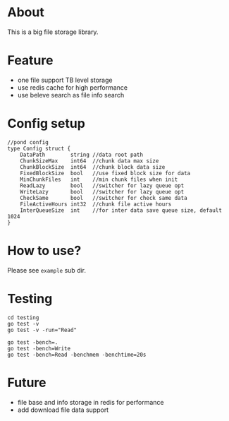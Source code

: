 # About
This is a big file storage library.

# Feature
- one file support TB level storage
- use redis cache for high performance
- use beleve search as file info search

# Config setup
```
//pond config
type Config struct {
    DataPath        string //data root path
	ChunkSizeMax    int64  //chunk data max size
	ChunkBlockSize  int64  //chunk block data size
	FixedBlockSize  bool   //use fixed block size for data
	MinChunkFiles	int    //min chunk files when init
	ReadLazy        bool   //switcher for lazy queue opt
	WriteLazy       bool   //switcher for lazy queue opt
	CheckSame       bool   //switcher for check same data
	FileActiveHours int32  //chunk file active hours
	InterQueueSize  int	   //for inter data save queue size, default 1024
}
```

# How to use?
Please see `example` sub dir.

# Testing
```
cd testing
go test -v
go test -v -run="Read"

go test -bench=.
go test -bench=Write
go test -bench=Read -benchmem -benchtime=20s

```

# Future
- file base and info storage in redis for performance
- add download file data support